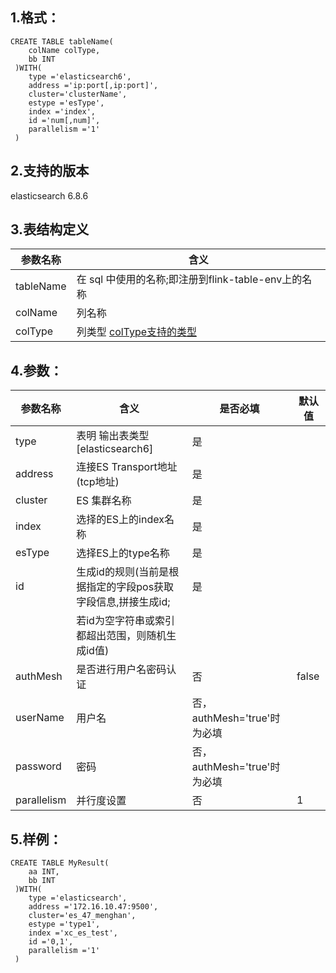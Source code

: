 ## 1.格式：
```
CREATE TABLE tableName(
    colName colType,
    bb INT
 )WITH(
    type ='elasticsearch6',
    address ='ip:port[,ip:port]',
    cluster='clusterName',
    estype ='esType',
    index ='index',
    id ='num[,num]',
    parallelism ='1'
 )
```
## 2.支持的版本
   elasticsearch 6.8.6

## 3.表结构定义
 
|参数名称|含义|
|----|---|
|tableName|在 sql 中使用的名称;即注册到flink-table-env上的名称|  
|colName|列名称|
|colType|列类型 [colType支持的类型](colType.md)|
   
## 4.参数：
|参数名称|含义|是否必填|默认值|
|----|---|---|----|
|type|表明 输出表类型[elasticsearch6]|是||
|address | 连接ES Transport地址(tcp地址)|是||
|cluster | ES 集群名称 |是||
|index | 选择的ES上的index名称|是||
|esType | 选择ES上的type名称|是||
|id | 生成id的规则(当前是根据指定的字段pos获取字段信息,拼接生成id;|是||
| |若id为空字符串或索引都超出范围，则随机生成id值)|||
|authMesh | 是否进行用户名密码认证 | 否 | false|
|userName | 用户名 | 否，authMesh='true'时为必填 ||
|password | 密码 | 否，authMesh='true'时为必填 ||
|parallelism | 并行度设置|否|1|
  
## 5.样例：
```
CREATE TABLE MyResult(
    aa INT,
    bb INT
 )WITH(
    type ='elasticsearch',
    address ='172.16.10.47:9500',
    cluster='es_47_menghan',
    estype ='type1',
    index ='xc_es_test',
    id ='0,1',
    parallelism ='1'
 )
 ```